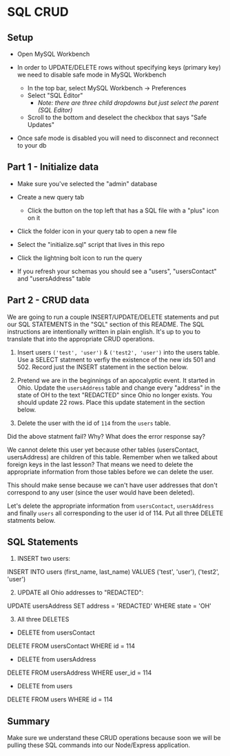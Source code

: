 # SQL CRUD

## Setup

- Open MySQL Workbench

- In order to UPDATE/DELETE rows without specifying keys (primary key) we need to disable safe mode in MySQL Workbench

  - In the top bar, select MySQL Workbench -> Preferences
  - Select "SQL Editor"
    - _Note: there are three child dropdowns but just select the parent (SQL Editor)_
  - Scroll to the bottom and deselect the checkbox that says "Safe Updates"

- Once safe mode is disabled you will need to disconnect and reconnect to your db

## Part 1 - Initialize data

- Make sure you've selected the "admin" database

- Create a new query tab

  - Click the button on the top left that has a SQL file with a "plus" icon on it

- Click the folder icon in your query tab to open a new file

- Select the "initialize.sql" script that lives in this repo

- Click the lightning bolt icon to run the query

- If you refresh your schemas you should see a "users", "usersContact" and "usersAddress" table

## Part 2 - CRUD data

We are going to run a couple INSERT/UPDATE/DELETE statements and put our SQL STATEMENTS in the "SQL" section of this README. The SQL instructions are intentionally written in plain english. It's up to you to translate that into the appropriate CRUD operations.

1. Insert users `('test', 'user')` & `('test2', 'user')` into the users table. Use a SELECT statment to verfiy the existence of the new ids 501 and 502. Record just the INSERT statement in the section below.

2. Pretend we are in the beginnings of an apocalyptic event. It started in Ohio. Update the `usersAddress` table and change every "address" in the state of OH to the text "REDACTED" since Ohio no longer exists. You should update 22 rows. Place this update statement in the section below.

3. Delete the user with the id of `114` from the `users` table.

Did the above statment fail? Why? What does the error response say?

We cannot delete this user yet because other tables (usersContact, usersAddress) are children of this table. Remember when we talked about foreign keys in the last lesson? That means we need to delete the appropriate information from those tables before we can delete the user.

This should make sense because we can't have user addresses that don't correspond to any user (since the user would have been deleted).

Let's delete the appropriate information from `usersContact`, `usersAddress` and finally `users` all corresponding to the user id of 114. Put all three DELETE statments below.

## SQL Statements

1. INSERT two users:

INSERT INTO users
(first_name, last_name)
VALUES
('test', 'user'),
('test2', 'user')

2. UPDATE all Ohio addresses to "REDACTED":

UPDATE
usersAddress
SET
address = 'REDACTED'
WHERE
state = 'OH'

3. All three DELETES

- DELETE from usersContact

DELETE FROM
usersContact
WHERE
id = 114

- DELETE from usersAddress

DELETE FROM
usersAddress
WHERE
user_id = 114

- DELETE from users

DELETE FROM
users
WHERE
id = 114

## Summary

Make sure we understand these CRUD operations because soon we will be pulling these SQL commands into our Node/Express application.
